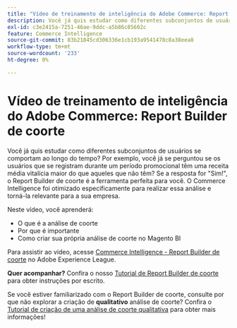 ```yaml
---
title: "Vídeo de treinamento de inteligência do Adobe Commerce: Report Builder de coorte"
description: Você já quis estudar como diferentes subconjuntos de usuários se comportam ao longo do tempo? Por exemplo, você já se perguntou se os usuários que se registram durante um período promocional têm uma receita média vitalícia maior do que aqueles que não têm? Se a resposta for "Sim!", o Report Builder de coorte é a ferramenta perfeita para você. O Commerce Intelligence foi otimizado especificamente para realizar essa análise e torná-la relevante para a sua empresa.
exl-id: c3e2415a-7251-46ae-9ddc-a5b86c85602c
feature: Commerce Intelligence
source-git-commit: 83b21845cd306336e1cb193a9541478c8a38eea8
workflow-type: tm+mt
source-wordcount: '233'
ht-degree: 0%

---
```


# Vídeo de treinamento de inteligência do Adobe Commerce: Report Builder de coorte

Você já quis estudar como diferentes subconjuntos de usuários se comportam ao longo do tempo? Por exemplo, você já se perguntou se os usuários que se registram durante um período promocional têm uma receita média vitalícia maior do que aqueles que não têm? Se a resposta for &quot;Sim!&quot;, o Report Builder de coorte é a ferramenta perfeita para você. O Commerce Intelligence foi otimizado especificamente para realizar essa análise e torná-la relevante para a sua empresa.

Neste vídeo, você aprenderá:

* O que é a análise de coorte
* Por que é importante
* Como criar sua própria análise de coorte no Magento BI

Para assistir ao vídeo, acesse [Commerce Intelligence - Report Builder de coorte](/docs/commerce-learn/tutorials/business-intelligence/cohort-report-builder.html) no Adobe Experience League.

**Quer acompanhar?** Confira o nosso [Tutorial de Report Builder de coorte](/docs/commerce-business-intelligence/mbi/analyze/sql/cohort-rpt-bldr.html) para obter instruções por escrito.

Se você estiver familiarizado com o Report Builder de coorte, consulte por que não explorar a criação de **qualitativo** análise de coorte? Confira o [Tutorial de criação de uma análise de coorte qualitativa](/docs/commerce-business-intelligence/mbi/analyze/sql/create-qual-cohort-analysis.html?lang=en) para obter mais informações!
